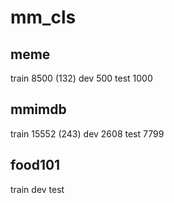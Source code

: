# mm_cls

## meme 
train 8500 (132)
dev 500
test 1000
## mmimdb
train 15552 (243)
dev 2608
test 7799
## food101
train
dev
test